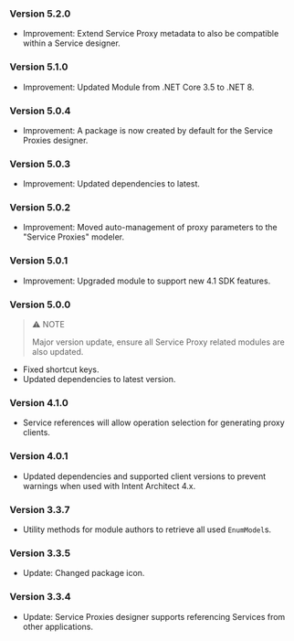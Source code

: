﻿### Version 5.2.0

- Improvement: Extend Service Proxy metadata to also be compatible within a Service designer.

### Version 5.1.0

- Improvement: Updated Module from .NET Core 3.5 to .NET 8.

### Version 5.0.4

- Improvement: A package is now created by default for the Service Proxies designer.

### Version 5.0.3

- Improvement: Updated dependencies to latest.

### Version 5.0.2

- Improvement: Moved auto-management of proxy parameters to the "Service Proxies" modeler.

### Version 5.0.1

- Improvement: Upgraded module to support new 4.1 SDK features.

### Version 5.0.0

> ⚠️ NOTE
>
> Major version update, ensure all Service Proxy related modules are also updated.

- Fixed shortcut keys.
- Updated dependencies to latest version.

### Version 4.1.0

- Service references will allow operation selection for generating proxy clients.

### Version 4.0.1

- Updated dependencies and supported client versions to prevent warnings when used with Intent Architect 4.x.

### Version 3.3.7

- Utility methods for module authors to retrieve all used `EnumModel`s.

### Version 3.3.5

- Update: Changed package icon.

### Version 3.3.4

- Update: Service Proxies designer supports referencing Services from other applications.
